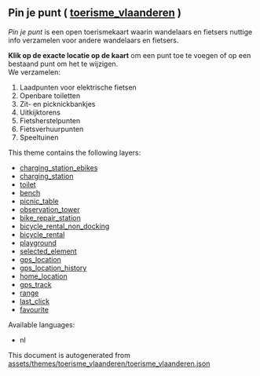 [//]: # (WARNING: this file is automatically generated. Please find the sources at the bottom and edit those sources)

 Pin je punt ( [toerisme_vlaanderen](https://mapcomplete.org/toerisme_vlaanderen) ) 
------------------------------------------------------------------------------------



<p class='mb-4'><i>Pin je punt</i> is een open toerismekaart waarin wandelaars en fietsers nuttige info verzamelen voor andere wandelaars en fietsers.</p><p><b>Klik op de exacte locatie op de kaart</b> om een punt toe te voegen of op een bestaand punt om het te wijzigen. <br/> We verzamelen:<ol><li>Laadpunten voor elektrische fietsen</li><li>Openbare toiletten</li><li>Zit- en picknickbankjes</li><li>Uitkijktorens</li><li>Fietsherstelpunten</li><li>Fietsverhuurpunten</li><li>Speeltuinen</li></ol></p>

This theme contains the following layers:



  - [charging_station_ebikes](../Layers/charging_station_ebikes.md)
  - [charging_station](../Layers/charging_station.md)
  - [toilet](../Layers/toilet.md)
  - [bench](../Layers/bench.md)
  - [picnic_table](../Layers/picnic_table.md)
  - [observation_tower](../Layers/observation_tower.md)
  - [bike_repair_station](../Layers/bike_repair_station.md)
  - [bicycle_rental_non_docking](../Layers/bicycle_rental_non_docking.md)
  - [bicycle_rental](../Layers/bicycle_rental.md)
  - [playground](../Layers/playground.md)
  - [selected_element](../Layers/selected_element.md)
  - [gps_location](../Layers/gps_location.md)
  - [gps_location_history](../Layers/gps_location_history.md)
  - [home_location](../Layers/home_location.md)
  - [gps_track](../Layers/gps_track.md)
  - [range](../Layers/range.md)
  - [last_click](../Layers/last_click.md)
  - [favourite](../Layers/favourite.md)


Available languages:



  - nl
 

This document is autogenerated from [assets/themes/toerisme_vlaanderen/toerisme_vlaanderen.json](https://github.com/pietervdvn/MapComplete/blob/develop/assets/themes/toerisme_vlaanderen/toerisme_vlaanderen.json)
